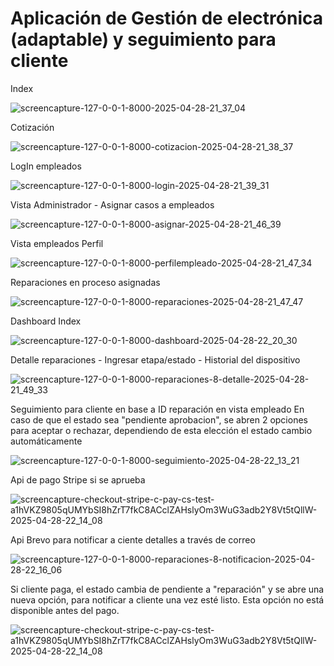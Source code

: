 # Aplicación de Gestión de electrónica (adaptable) y seguimiento para cliente

Index


![screencapture-127-0-0-1-8000-2025-04-28-21_37_04](https://github.com/user-attachments/assets/4e02e15c-7d05-4670-9164-a3e8fc40648e)


Cotización

![screencapture-127-0-0-1-8000-cotizacion-2025-04-28-21_38_37](https://github.com/user-attachments/assets/d7c76741-b706-4d2c-8be1-cd4f5df8f2e9)


LogIn empleados

![screencapture-127-0-0-1-8000-login-2025-04-28-21_39_31](https://github.com/user-attachments/assets/936c7ea7-85ea-425c-bb5d-2262e0a05afb)

Vista Administrador - Asignar casos a empleados

![screencapture-127-0-0-1-8000-asignar-2025-04-28-21_46_39](https://github.com/user-attachments/assets/3853678c-893e-4160-8d80-7c29aa8ca8eb)


Vista empleados
Perfil


![screencapture-127-0-0-1-8000-perfilempleado-2025-04-28-21_47_34](https://github.com/user-attachments/assets/903cefc1-ea11-47ba-9259-aafeec7af5aa)


Reparaciones en proceso asignadas

![screencapture-127-0-0-1-8000-reparaciones-2025-04-28-21_47_47](https://github.com/user-attachments/assets/d06c2abf-757d-4888-bca7-076fa7067acb)


Dashboard Index

![screencapture-127-0-0-1-8000-dashboard-2025-04-28-22_20_30](https://github.com/user-attachments/assets/3a250509-c417-4ece-a143-edf5068f3e4d)


Detalle reparaciones - Ingresar etapa/estado - Historial del dispositivo

![screencapture-127-0-0-1-8000-reparaciones-8-detalle-2025-04-28-21_49_33](https://github.com/user-attachments/assets/91272036-1570-4705-a7c0-a26359440832)



Seguimiento para cliente en base a ID reparación en vista empleado
En caso de que el estado sea "pendiente aprobacion", se abren 2 opciones para aceptar o rechazar, dependiendo de esta elección el estado cambio automáticamente

![screencapture-127-0-0-1-8000-seguimiento-2025-04-28-22_13_21](https://github.com/user-attachments/assets/154e95be-3732-4a92-bc58-8904200e9d61)


Api de pago Stripe si se aprueba

![screencapture-checkout-stripe-c-pay-cs-test-a1hVKZ9805qUMYbSI8hZrT7fkC8ACclZAHslyOm3WuG3adb2Y8Vt5tQllW-2025-04-28-22_14_08](https://github.com/user-attachments/assets/81e1bc57-a8b1-48d1-a1a4-753a4c878da3)


Api Brevo para notificar a ciente detalles a través de correo

![screencapture-127-0-0-1-8000-reparaciones-8-notificacion-2025-04-28-22_16_06](https://github.com/user-attachments/assets/d61e980f-a9c7-459f-8585-51d03a48e750)


Si cliente paga, el estado cambia de pendiente a "reparación" y se abre una nueva opción, para notificar a cliente una vez esté listo. Esta opción no está disponible antes del pago.

![screencapture-checkout-stripe-c-pay-cs-test-a1hVKZ9805qUMYbSI8hZrT7fkC8ACclZAHslyOm3WuG3adb2Y8Vt5tQllW-2025-04-28-22_14_08](https://github.com/user-attachments/assets/83f9ed3d-7e86-48fe-9c46-89b6465286b3)


